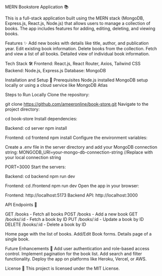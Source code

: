 MERN Bookstore Application 📚

This is a full-stack application built using the MERN stack (MongoDB, Express.js, React.js, Node.js) that allows users to manage a collection of books. The app includes features for adding, editing, deleting, and viewing books.

Features ✨
Add new books with details like title, author, and publication year.
Edit existing book information.
Delete books from the collection.
Fetch and view a list of all books.
Detailed view of individual book information.

Tech Stack 🛠️
Frontend: React.js, React Router, Axios, Tailwind CSS
Backend: Node.js, Express.js
Database: MongoDB

Installation and Setup 🚀
Prerequisites
Node.js installed
MongoDB setup locally or using a cloud service like MongoDB Atlas

Steps to Run Locally
Clone the repository:

git clone https://github.com/ameeronline/book-store.git
Navigate to the project directory:

cd book-store
Install dependencies:

Backend:
cd server
npm install

Frontend:
cd frontend
npm install
Configure the environment variables:

Create a .env file in the server directory and add your MongoDB connection string:
MONGODB_URI=your-mongo-db-connection-string //Replace with your local connection string 

PORT=3000
Start the servers:

Backend:
cd backend
npm run dev

Frontend:
cd /frontend
npm run dev
Open the app in your browser:

Frontend: http://localhost:5173
Backend API: http://localhost:3000


API Endpoints 🔗

GET /books - Fetch all books
POST /books - Add a new book
GET /books/:id - Fetch a book by ID
PUT /books/:id - Update a book by ID
DELETE /books/:id - Delete a book by ID


Home page with the list of books.
Add/Edit Book forms.
Details page of a single book.

Future Enhancements 🌟
Add user authentication and role-based access control.
Implement pagination for the book list.
Add search and filter functionality.
Deploy the app on platforms like Heroku, Vercel, or AWS.


License 📄
This project is licensed under the MIT License.
